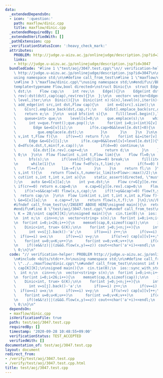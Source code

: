 ```yaml
---
data:
  _extendedDependsOn:
  - icon: ':question:'
    path: maxflow/dinic.cpp
    title: maxflow/dinic.cpp
  _extendedRequiredBy: []
  _extendedVerifiedWith: []
  _pathExtension: cpp
  _verificationStatusIcon: ':heavy_check_mark:'
  attributes:
    PROBLEM: http://judge.u-aizu.ac.jp/onlinejudge/description.jsp?id=3047
    links:
    - http://judge.u-aizu.ac.jp/onlinejudge/description.jsp?id=3047
  bundledCode: "#line 1 \"test/aoj/3047.test.cpp\"\n// verification-helper: PROBLEM\
    \ http://judge.u-aizu.ac.jp/onlinejudge/description.jsp?id=3047\n\n#include <bits/stdc++.h>\n\
    using namespace std;\n\n#define call_from_test\n#line 1 \"maxflow/dinic.cpp\"\n\
    \n#line 3 \"maxflow/dinic.cpp\"\nusing namespace std;\n#endif\n//BEGIN CUT HERE\n\
    template<typename Flow,bool directed>\nstruct Dinic{\n  struct Edge {\n    int\
    \ dst;\n    Flow cap;\n    int rev;\n    Edge(){}\n    Edge(int dst,Flow cap,int\
    \ rev):dst(dst),cap(cap),rev(rev){}\n  };\n\n  vector< vector<Edge> > G;\n  vector<int>\
    \ level,iter;\n\n  Dinic(){}\n  Dinic(int n):G(n),level(n),iter(n){}\n\n  int\
    \ add_edge(int src,int dst,Flow cap){\n    int e=G[src].size();\n    int r=(src==dst?e+1:G[dst].size());\n\
    \    G[src].emplace_back(dst,cap,r);\n    G[dst].emplace_back(src,directed?0:cap,e);\n\
    \    return e;\n  }\n\n  void bfs(int s){\n    fill(level.begin(),level.end(),-1);\n\
    \    queue<int> que;\n    level[s]=0;\n    que.emplace(s);\n    while(!que.empty()){\n\
    \      int v=que.front();que.pop();\n      for(int i=0;i<(int)G[v].size();i++){\n\
    \        Edge &e=G[v][i];\n        if(e.cap>0&&level[e.dst]<0){\n          level[e.dst]=level[v]+1;\n\
    \          que.emplace(e.dst);\n        }\n      }\n    }\n  }\n\n  Flow dfs(int\
    \ v,int t,Flow f){\n    if(v==t) return f;\n    for(int &i=iter[v];i<(int)G[v].size();i++){\n\
    \      Edge &e=G[v][i];\n      if(e.cap>0&&level[v]<level[e.dst]){\n        Flow\
    \ d=dfs(e.dst,t,min(f,e.cap));\n        if(d==0) continue;\n        e.cap-=d;\n\
    \        G[e.dst][e.rev].cap+=d;\n        return d;\n      }\n    }\n    return\
    \ 0;\n  }\n\n  Flow flow(int s,int t,Flow lim){\n    Flow fl=0;\n    while(1){\n\
    \      bfs(s);\n      if(level[t]<0||lim==0) break;\n      fill(iter.begin(),iter.end(),0);\n\
    \n      while(1){\n        Flow f=dfs(s,t,lim);\n        if(f==0) break;\n   \
    \     fl+=f;\n        lim-=f;\n      }\n    }\n    return fl;\n  }\n\n  Flow flow(int\
    \ s,int t){\n    return flow(s,t,numeric_limits<Flow>::max()/2);\n  }\n\n  Flow\
    \ cut(int s,int t,int x,int a){\n    static_assert(directed, \"must be directed\"\
    );\n    auto &e=G[x][a];\n    int y=e.dst;\n    Flow cr=G[y][e.rev].cap;\n   \
    \ if(cr==0) return e.cap=0;\n    e.cap=G[y][e.rev].cap=0;\n    Flow cap=cr-flow(x,y,cr);\n\
    \    if(x!=s&&cap!=0) flow(x,s,cap);\n    if(t!=y&&cap!=0) flow(t,y,cap);\n  \
    \  return cap;\n  }\n\n  Flow link(int s,int t,int x,int a,Flow f){\n    auto\
    \ &e=G[x][a];\n    e.cap+=f;\n    return flow(s,t,f);\n  }\n};\n//END CUT HERE\n\
    #ifndef call_from_test\n//INSERT ABOVE HERE\nsigned main(){\n  return 0;\n}\n\
    #endif\n#line 8 \"test/aoj/3047.test.cpp\"\n#undef call_from_test\n\nconst int\
    \ K = 28;\nint cap[K][K];\n\nsigned main(){\n  cin.tie(0);\n  ios::sync_with_stdio(0);\n\
    \n  int n;\n  cin>>n;\n  vector<string> s(n);\n  for(int i=0;i<n;i++) cin>>s[i];\n\
    \n  for(int i=0;i<26;i++){\n    memset(cap,0,sizeof(cap));\n\n    int x=26,y=27,z=0,e=0;\n\
    \    Dinic<int, true> G(K);\n\n    for(int j=0;j<n;j++){\n      int u=s[j].front()-'a';\n\
    \      int v=s[j].back()-'a';\n      if(u==i) z++;\n      if(v==i) e++;\n    \
    \  if(u==i) u=x;\n      if(v==i) v=y;\n      if(u!=v) cap[u][v]++;\n    }\n\n\
    \    for(int u=0;u<K;u++)\n      for(int v=0;v<K;v++)\n        if(cap[u][v]) G.add_edge(u,v,cap[u][v]);\n\
    \n    if((e&&!z)||(z&&G.flow(x,y)==z)) cout<<char('a'+i)<<endl;\n  }\n\n  return\
    \ 0;\n}\n"
  code: "// verification-helper: PROBLEM http://judge.u-aizu.ac.jp/onlinejudge/description.jsp?id=3047\n\
    \n#include <bits/stdc++.h>\nusing namespace std;\n\n#define call_from_test\n#include\
    \ \"../../maxflow/dinic.cpp\"\n#undef call_from_test\n\nconst int K = 28;\nint\
    \ cap[K][K];\n\nsigned main(){\n  cin.tie(0);\n  ios::sync_with_stdio(0);\n\n\
    \  int n;\n  cin>>n;\n  vector<string> s(n);\n  for(int i=0;i<n;i++) cin>>s[i];\n\
    \n  for(int i=0;i<26;i++){\n    memset(cap,0,sizeof(cap));\n\n    int x=26,y=27,z=0,e=0;\n\
    \    Dinic<int, true> G(K);\n\n    for(int j=0;j<n;j++){\n      int u=s[j].front()-'a';\n\
    \      int v=s[j].back()-'a';\n      if(u==i) z++;\n      if(v==i) e++;\n    \
    \  if(u==i) u=x;\n      if(v==i) v=y;\n      if(u!=v) cap[u][v]++;\n    }\n\n\
    \    for(int u=0;u<K;u++)\n      for(int v=0;v<K;v++)\n        if(cap[u][v]) G.add_edge(u,v,cap[u][v]);\n\
    \n    if((e&&!z)||(z&&G.flow(x,y)==z)) cout<<char('a'+i)<<endl;\n  }\n\n  return\
    \ 0;\n}\n"
  dependsOn:
  - maxflow/dinic.cpp
  isVerificationFile: true
  path: test/aoj/3047.test.cpp
  requiredBy: []
  timestamp: '2020-09-28 10:48:55+09:00'
  verificationStatus: TEST_ACCEPTED
  verifiedWith: []
documentation_of: test/aoj/3047.test.cpp
layout: document
redirect_from:
- /verify/test/aoj/3047.test.cpp
- /verify/test/aoj/3047.test.cpp.html
title: test/aoj/3047.test.cpp
---
```

